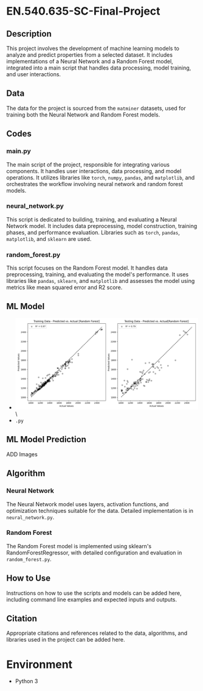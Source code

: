 
# EN.540.635-SC-Final-Project

## Description
This project involves the development of machine learning models to analyze and predict properties from a selected dataset. It includes implementations of a Neural Network and a Random Forest model, integrated into a main script that handles data processing, model training, and user interactions.

## Data
The data for the project is sourced from the `matminer` datasets, used for training both the Neural Network and Random Forest models.

## Codes

### main.py
The main script of the project, responsible for integrating various components. It handles user interactions, data processing, and model operations. It utilizes libraries like `torch`, `numpy`, `pandas`, and `matplotlib`, and orchestrates the workflow involving neural network and random forest models.

### neural_network.py
This script is dedicated to building, training, and evaluating a Neural Network model. It includes data preprocessing, model construction, training phases, and performance evaluation. Libraries such as `torch`, `pandas`, `matplotlib`, and `sklearn` are used.

### random_forest.py
This script focuses on the Random Forest model. It handles data preprocessing, training, and evaluating the model's performance. It uses libraries like `pandas`, `sklearn`, and `matplotlib` and assesses the model using metrics like mean squared error and R2 score.

## ML Model
- ![image](https://github.com/Aroy34/EN.540.635-SC-Final-Project/blob/main/Random%20Forest%20Model.png)\
- `.py` 

## ML Model Prediction
ADD Images

## Algorithm

### Neural Network
The Neural Network model uses layers, activation functions, and optimization techniques suitable for the data. Detailed implementation is in `neural_network.py`.

### Random Forest
The Random Forest model is implemented using sklearn's RandomForestRegressor, with detailed configuration and evaluation in `random_forest.py`.

## How to Use
Instructions on how to use the scripts and models can be added here, including command line examples and expected inputs and outputs.

## Citation
Appropriate citations and references related to the data, algorithms, and libraries used in the project can be added here.

# Environment
- Python 3
